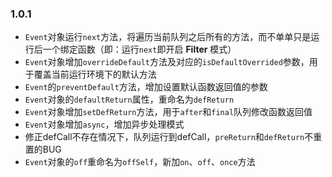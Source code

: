 ### 1.0.1

* `Event`对象运行`next`方法，将遍历当前队列之后所有的方法，而不单单只是运行后一个绑定函数（即：运行`next`即开启 **Filter** 模式）
* `Event`对象增加`overrideDefault`方法及对应的`isDefaultOverrided`参数，用于覆盖当前运行环境下的默认方法
* `Event`的`preventDefault`方法，增加设置默认函数返回值的参数
* `Event`对象的`defaultReturn`属性，重命名为`defReturn`
* `Event`对象增加`setDefReturn`方法，用于`after`和`final`队列修改函数返回值
* `Event`对象增加`async`，增加异步处理模式
* 修正defCall不存在情况下，队列运行到defCall，`preReturn`和`defReturn`不重置的BUG
* `Event`对象的`off`重命名为`offSelf`，新加`on`、`off`、`once`方法